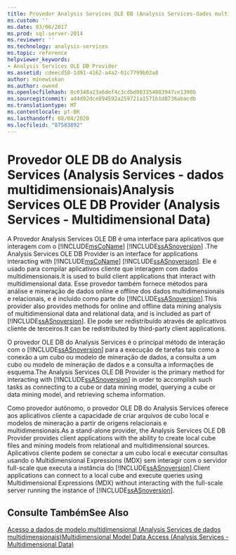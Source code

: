 ```yaml
---
title: Provedor Analysis Services OLE DB (Analysis Services-dados multidimensionais) | Microsoft Docs
ms.custom: ''
ms.date: 03/06/2017
ms.prod: sql-server-2014
ms.reviewer: ''
ms.technology: analysis-services
ms.topic: reference
helpviewer_keywords:
- Analysis Services OLE DB Provider
ms.assetid: cdeecd50-1d91-4162-a4a2-01c7799b02a8
author: minewiskan
ms.author: owend
ms.openlocfilehash: 8c0348a23a6def4c3cdbd083354083947ce1390b
ms.sourcegitcommit: ad4d92dce894592a259721a1571b1d8736abacdb
ms.translationtype: MT
ms.contentlocale: pt-BR
ms.lasthandoff: 08/04/2020
ms.locfileid: "87583892"
---
```

# <a name="analysis-services-ole-db-provider-analysis-services---multidimensional-data"></a><span data-ttu-id="f1342-102">Provedor OLE DB do Analysis Services (Analysis Services - dados multidimensionais)</span><span class="sxs-lookup"><span data-stu-id="f1342-102">Analysis Services OLE DB Provider (Analysis Services - Multidimensional Data)</span></span>
  <span data-ttu-id="f1342-103">A Provedor Analysis Services OLE DB é uma interface para aplicativos que interagem com o [!INCLUDE[msCoName](../../includes/msconame-md.md)] [!INCLUDE[ssASnoversion](../../includes/ssasnoversion-md.md)] .</span><span class="sxs-lookup"><span data-stu-id="f1342-103">The Analysis Services OLE DB Provider is an interface for applications interacting with [!INCLUDE[msCoName](../../includes/msconame-md.md)] [!INCLUDE[ssASnoversion](../../includes/ssasnoversion-md.md)].</span></span> <span data-ttu-id="f1342-104">Ele é usado para compilar aplicativos cliente que interagem com dados multidimensionais.</span><span class="sxs-lookup"><span data-stu-id="f1342-104">It is used to build client applications that interact with multidimensional data.</span></span> <span data-ttu-id="f1342-105">Esse provedor também fornece métodos para análise e mineração de dados online e offline dos dados multidimensionais e relacionais, e é incluído como parte do [!INCLUDE[ssASnoversion](../../includes/ssasnoversion-md.md)].</span><span class="sxs-lookup"><span data-stu-id="f1342-105">This provider also provides methods for online and offline data mining analysis of multidimensional data and relational data, and is included as part of [!INCLUDE[ssASnoversion](../../includes/ssasnoversion-md.md)].</span></span> <span data-ttu-id="f1342-106">Ele pode ser redistribuído através de aplicativos cliente de terceiros.</span><span class="sxs-lookup"><span data-stu-id="f1342-106">It can be redistributed by third-party client applications.</span></span>  
  
 <span data-ttu-id="f1342-107">O provedor OLE DB do Analysis Services é o principal método de interação com o [!INCLUDE[ssASnoversion](../../includes/ssasnoversion-md.md)] para a execução de tarefas tais como a conexão a um cubo ou modelo de mineração de dados, a consulta a um cubo ou modelo de mineração de dados e a consulta a informações de esquema.</span><span class="sxs-lookup"><span data-stu-id="f1342-107">The Analysis Services OLE DB Provider is the primary method for interacting with [!INCLUDE[ssASnoversion](../../includes/ssasnoversion-md.md)] in order to accomplish such tasks as connecting to a cube or data mining model, querying a cube or data mining model, and retrieving schema information.</span></span>  
  
 <span data-ttu-id="f1342-108">Como provedor autônomo, o provedor OLE DB do Analysis Services oferece aos aplicativos cliente a capacidade de criar arquivos de cubo local e modelos de mineração a partir de origens relacionais e multidimensionais.</span><span class="sxs-lookup"><span data-stu-id="f1342-108">As a stand-alone provider, the Analysis Services OLE DB Provider provides client applications with the ability to create local cube files and mining models from relational and multidimensional sources.</span></span> <span data-ttu-id="f1342-109">Aplicativos cliente podem se conectar a um cubo local e executar consultas usando o Multidimensional Expressions (MDX) sem interagir com o servidor full-scale que executa a instância do [!INCLUDE[ssASnoversion](../../includes/ssasnoversion-md.md)].</span><span class="sxs-lookup"><span data-stu-id="f1342-109">Client applications can connect to a local cube and execute queries using Multidimensional Expressions (MDX) without interacting with the full-scale server running the instance of [!INCLUDE[ssASnoversion](../../includes/ssasnoversion-md.md)].</span></span>  
  
## <a name="see-also"></a><span data-ttu-id="f1342-110">Consulte Também</span><span class="sxs-lookup"><span data-stu-id="f1342-110">See Also</span></span>  
 [<span data-ttu-id="f1342-111">Acesso a dados de modelo multidimensional &#40;Analysis Services de dados multidimensionais&#41;</span><span class="sxs-lookup"><span data-stu-id="f1342-111">Multidimensional Model Data Access &#40;Analysis Services - Multidimensional Data&#41;</span></span>](../multidimensional-models/mdx/multidimensional-model-data-access-analysis-services-multidimensional-data.md)  
  
  

